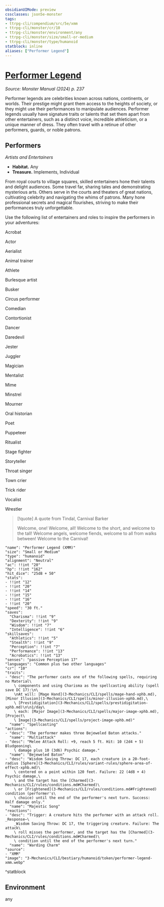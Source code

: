 ```yaml
---
obsidianUIMode: preview
cssclasses: json5e-monster
tags:
- ttrpg-cli/compendium/src/5e/xmm
- ttrpg-cli/monster/cr/10
- ttrpg-cli/monster/environment/any
- ttrpg-cli/monster/size/small-or-medium
- ttrpg-cli/monster/type/humanoid
statblock: inline
aliases: ["Performer Legend"]
---
```

# [Performer Legend](3-Mechanics\CLI\bestiary\humanoid/performer-legend-xmm.md)
*Source: Monster Manual (2024) p. 237*  

Performer legends are celebrities known across nations, continents, or worlds. Their prestige might grant them access to the heights of society, or they might use their performances to manipulate audiences. Performer legends usually have signature traits or talents that set them apart from other entertainers, such as a distinct voice, incredible athleticism, or a unique manner of dress. They often travel with a retinue of other performers, guards, or noble patrons.

## Performers

*Artists and Entertainers*

- **Habitat.** Any  
- **Treasure.** Implements, Individual  

From royal courts to village squares, skilled entertainers hone their talents and delight audiences. Some travel far, sharing tales and demonstrating mysterious arts. Others serve in the courts and theaters of great nations, cultivating celebrity and navigating the whims of patrons. Many hone professional secrets and magical flourishes, striving to make their performances truly unforgettable.

Use the following list of entertainers and roles to inspire the performers in your adventures:

Acrobat

Actor

Aerialist

Animal trainer

Athlete

Burlesque artist

Busker

Circus performer

Comedian

Contortionist

Dancer

Daredevil

Jester

Juggler

Magician

Mentalist

Mime

Minstrel

Mourner

Oral historian

Poet

Puppeteer

Ritualist

Stage fighter

Storyteller

Throat singer

Town crier

Trick rider

Vocalist

Wrestler

> [!quote] A quote from Tindal, Carnival Barker  
> 
> Welcome, one! Welcome, all! Welcome to the short, and welcome to the tall! Welcome angels, welcome fiends, welcome to all from walks between! Welcome to the Carnival!


```statblock
"name": "Performer Legend (XMM)"
"size": "Small or Medium"
"type": "humanoid"
"alignment": "Neutral"
"ac": !!int "20"
"hp": !!int "162"
"hit_dice": "25d8 + 50"
"stats":
- !!int "12"
- !!int "20"
- !!int "14"
- !!int "15"
- !!int "16"
- !!int "20"
"speed": "30 ft."
"saves":
  "Charisma": !!int "9"
  "Dexterity": !!int "9"
  "Wisdom": !!int "7"
  "Intelligence": !!int "6"
"skillsaves":
  "Athletics": !!int "5"
  "Stealth": !!int "9"
  "Perception": !!int "7"
  "Performance": !!int "13"
  "Acrobatics": !!int "13"
"senses": "passive Perception 17"
"languages": "Common plus two other languages"
"cr": "10"
"traits":
- "desc": "The performer casts one of the following spells, requiring no Material\
    \ components and using Charisma as the spellcasting ability (spell save DC 17):\n\
    \nAt will: [Mage Hand](3-Mechanics/CLI/spells/mage-hand-xphb.md), [Minor Illusion](3-Mechanics/CLI/spells/minor-illusion-xphb.md),\
    \ [Prestidigitation](3-Mechanics/CLI/spells/prestidigitation-xphb.md)\n\n1/day\
    \ each: [Major Image](3-Mechanics/CLI/spells/major-image-xphb.md), [Project\
    \ Image](3-Mechanics/CLI/spells/project-image-xphb.md)"
  "name": "Spellcasting"
"actions":
- "desc": "The performer makes three Bejeweled Baton attacks."
  "name": "Multiattack"
- "desc": "Melee Attack Roll: +9, reach 5 ft. Hit: 10 (2d4 + 5) Bludgeoning\
    \ damage plus 10 (3d6) Psychic damage."
  "name": "Bejeweled Baton"
- "desc": "Wisdom Saving Throw: DC 17, each creature in a 20-foot-radius [Sphere](3-Mechanics/CLI/rules/variant-rules/sphere-area-of-effect-xphb.md)\
    \ centered on a point within 120 feet. Failure: 22 (4d8 + 4) Psychic damage,\
    \ and the target has the [Charmed](3-Mechanics/CLI/rules/conditions.md#Charmed)\
    \ or [Frightened](3-Mechanics/CLI/rules/conditions.md#Frightened) condition (performer's\
    \ choice) until the end of the performer's next turn. Success: Half damage only."
  "name": "Majestic Song"
"reactions":
- "desc": "Trigger: A creature hits the performer with an attack roll. _Response—\
    _Wisdom Saving Throw: DC 17, the triggering creature. Failure: The attack\
    \ roll misses the performer, and the target has the [Charmed](3-Mechanics/CLI/rules/conditions.md#Charmed)\
    \ condition until the end of the performer's next turn."
  "name": "Warding Charm"
"source":
- "XMM"
"image": "3-Mechanics/CLI/bestiary/humanoid/token/performer-legend-xmm.webp"
```
^statblock

## Environment

any